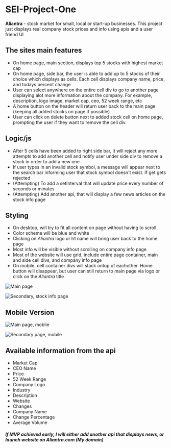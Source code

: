 # SEI-Project-One

**Aliantra** - stock market for small, local or start-up businesses. This project just displays real company stock prices and info
using apis and a user friend UI

## The sites main features 
- On home page, main section, displays top 5 stocks with highest market cap
- On home page, side bar, the user is able to add up to 5 stocks of their choice which displays as cells. Each cell displays 
company name, price, and todays percent change
- User can select anywhere on the entire cell div to go to another page displaying alot more information about 
the company. For example, description, logo image, market cap, ceo, 52 week range, etc
- A home button on the header will return user back to the main page (keeping all added stocks on page if possible)
- User can click on delete button next to added stock cell on home page, prompting the user if they want to remove the cell div.

## Logic/js
- After 5 cells have been added to right side bar, it will reject any more attempts to add another cell and notify user under side
div to remove a stock in order to add a new one
- If user types in an invalid stock symbol, a message will appear next to the search bar informing user that stock symbol 
doesn't exist. If get gets rejected
- (Attempting) To add a setInterval that will update price every number of seconds or minutes
- (Attempting) Add another api, that will display a few news articles on the stock info page

## Styling 
- On desktop, will try to fit all content on page without having to scroll
- Color scheme will be blue and white
- Clicking on *Aliantra* logo or h1 name will bring user back to the home page
- Most info will be visible without scrolling on company info page
- Most of the website will use grid, include entire page container, main and side cell divs, and company info page
- On mobile, cell container divs will stack ontop of eachother. Home button will disappear, but user can still return to main page via logo or click on the *Aliantra* title



![Main page](https://github.com/jason1642/SEI-Project-One/blob/master/Screen%20Shot%202020-03-07%20at%2011.02.39%20PM.png)





![Secondary, stock info page](https://github.com/jason1642/SEI-Project-One/blob/master/Screen%20Shot%202020-03-08%20at%205.23.07%20PM.png)

## Mobile Version
![Main page, moblie](https://github.com/jason1642/SEI-Project-One/blob/master/Screen%20Shot%202020-03-08%20at%206.29.49%20PM.png)


![Secondary page, mobile](https://github.com/jason1642/SEI-Project-One/blob/master/Screen%20Shot%202020-03-08%20at%206.33.26%20PM.png)



## Available information from the api
- Market Cap
- CEO Name
- Price
- 52 Week Range
- Company Logo
- Industry
- Description
- Website
- Changes 
- Company Name
- Change Percentage
- Average Volume

##### If MVP achieved early, I will either add another api that displays news, or launch website on Aliantra.com (My domain)
